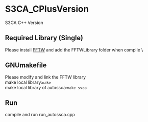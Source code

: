 # S3CA_CPlusVersion
S3CA C++ Version

## Required Library (Single)
Please install [FFTW](http://www.fftw.org/) and add the FFTWLibrary folder when compile \

## GNUmakefile
Please modify and link the FFTW library \
make local library:`make` \
make local library of autossca:`make ssca`

## Run
compile and run run_autossca.cpp
